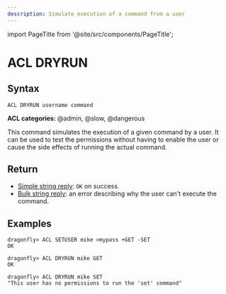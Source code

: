 ```yaml
---
description: Simulate execution of a command from a user
---
```


import PageTitle from '@site/src/components/PageTitle';

# ACL DRYRUN

<PageTitle title="Redis ACL DRYRUN Command (Documentation) | Dragonfly" />

## Syntax

    ACL DRYRUN username command

**ACL categories:** @admin, @slow, @dangerous

This command simulates the execution of a given command by a user.
It can be used to test the permissions without having to enable the user or cause the side effects of running the actual command.

## Return

- [Simple string reply](https://redis.io/docs/latest/develop/reference/protocol-spec/#simple-strings): `OK` on success.
- [Bulk string reply](https://redis.io/docs/latest/develop/reference/protocol-spec/#bulk-strings): an error describing why the user can't execute the command.

## Examples

```shell
dragonfly> ACL SETUSER mike >mypass +GET -SET
OK

dragonfly> ACL DRYRUN mike GET
OK

dragonfly> ACL DRYRUN mike SET
"This user has no permissions to run the 'set' command"
```
